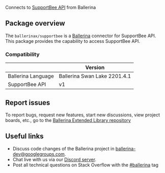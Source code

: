 Connects to [SupportBee API](https://supportbee.com/api) from Ballerina

## Package overview
The `ballerinax/supportbee` is a [Ballerina](https://ballerina.io/) connector for SupportBee API.
This package provides the capability to access SupportBee API.

### Compatibility
|                               | Version                         |
|-------------------------------|---------------------------------|
| Ballerina Language            | Ballerina Swan Lake 2201.4.1      | 
| SupportBee API                | v1                              |

## Report issues
To report bugs, request new features, start new discussions, view project boards, etc., go to the [Ballerina Extended Library repository](https://github.com/ballerina-platform/ballerina-extended-library)

## Useful links
- Discuss code changes of the Ballerina project in [ballerina-dev@googlegroups.com](mailto:ballerina-dev@googlegroups.com).
- Chat live with us via our [Discord server](https://discord.gg/ballerinalang).
- Post all technical questions on Stack Overflow with the [#ballerina](https://stackoverflow.com/questions/tagged/ballerina) tag
